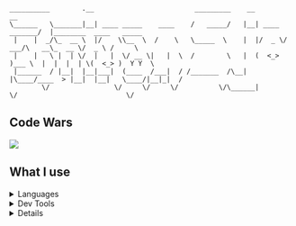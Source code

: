 ```
__________        .__                         _________    __                __                         
\______   \_______|__| ____ _____    ____    /   _____/   |__| ____  _______/  |________  ____   _____  
 |    |  _/\_  __ \  |/    \\__  \  /    \   \_____  \    |  |/  _ \/  ___/\   __\_  __ \/  _ \ /     \ 
 |    |   \ |  | \/  |   |  \/ __ \|   |  \  /        \   |  (  <_> )___ \  |  |  |  | \(  <_> )  Y Y  \
 |______  / |__|  |__|___|  (____  /___|  / /_______  /\__|  |\____/____  > |__|  |__|   \____/|__|_|  /
        \/                \/     \/     \/          \/\______|          \/                           \/ 
```
## Code Wars
<a href="https://www.codewars.com/users/brinansjostrom"><img src="https://www.codewars.com/users/brinansjostrom/badges/large"/><a/>
 
## What I use
<details>
<summary>Languages</summary>

+ C
+ Python
+ Bash
+ Ruby
</details>

<details>
<summary>Dev Tools</summary>

+ Vim or Sublime
+ gcc compiler
+ Ranger
</details>

<details>
<summary></summary>

+ <a href="https://www.google.com">i3wm config</a>
</details>
